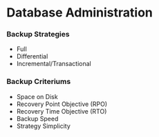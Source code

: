 # Database Administration

### Backup Strategies
- Full
- Differential
- Incremental/Transactional

### Backup Criteriums
- Space on Disk
- Recovery Point Objective (RPO)
- Recovery Time Objective (RTO)
- Backup Speed
- Strategy Simplicity
